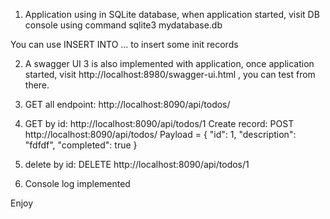 1.	Application using in SQLite database, when application started, visit DB console using command
sqlite3 mydatabase.db

You can use INSERT INTO ... to insert some init records

2.	A swagger UI 3 is also implemented with application, once application started, visit 
http://localhost:8980/swagger-ui.html , you can test from there.
 
3.	GET all endpoint: http://localhost:8090/api/todos/
4.	GET by id: http://localhost:8090/api/todos/1
        Create record: POST http://localhost:8090/api/todos/
         Payload = {
                    "id": 1,
                    "description": "fdfdf",
                    "completed": true }
5. delete by id: DELETE http://localhost:8090/api/todos/1

6.	Console log implemented

Enjoy
